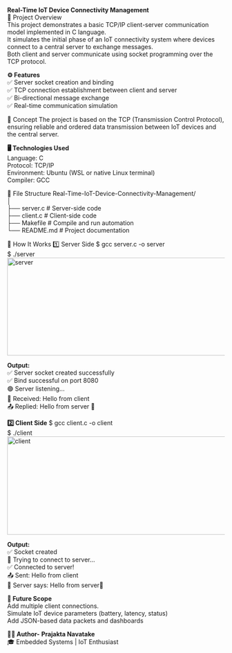 **Real-Time IoT Device Connectivity Management**
<br>
📘 Project Overview
<br>
This project demonstrates a basic TCP/IP client-server communication model implemented in C language.
<br>
It simulates the initial phase of an IoT connectivity system where devices connect to a central server to exchange messages.
<br>
Both client and server communicate using socket programming over the TCP protocol.

**⚙️ Features**
<br>
✅ Server socket creation and binding
<br>
✅ TCP connection establishment between client and server
<br>
✅ Bi-directional message exchange
<br>
✅ Real-time communication simulation

🧠 Concept
The project is based on the TCP (Transmission Control Protocol), ensuring reliable and ordered data transmission between IoT devices and the central server.

**🖥️ Technologies Used**
<br>
Language: C
<br>
Protocol: TCP/IP
<br>
Environment: Ubuntu (WSL or native Linux terminal)
<br>
Compiler: GCC

📂 File Structure
Real-Time-IoT-Device-Connectivity-Management/
<br>
│
<br>
├── server.c      # Server-side code
<br>
├── client.c      # Client-side code
<br>
├── Makefile      # Compile and run automation
<br>
└── README.md     # Project documentation

🧩 How It Works
1️⃣ Server Side
$ gcc server.c -o server
<br>
$ ./server
<img width="1308" height="226" alt="server" src="https://github.com/user-attachments/assets/9437e176-d89a-4780-93ca-44c7be94dabc" />

**Output:**
<br>
✅ Server socket created successfully
<br>
✅ Bind successful on port 8080
<br>
🟢 Server listening...
<br>
📩 Received: Hello from client
<br>
📤 Replied: Hello from server 👋


**2️⃣ Client Side**
$ gcc client.c -o client
<br>
$ ./client
<img width="1331" height="227" alt="client" src="https://github.com/user-attachments/assets/f40978a2-ea6d-4acb-9a18-adae0242a3d9" />

**Output:**
<br>
✅ Socket created
<br>
🔄 Trying to connect to server...
<br>
✅ Connected to server!
<br>
📤 Sent: Hello from client
<br>
📩 Server says: Hello from server👋

**🚀 Future Scope**
<br>
Add multiple client connections.
<br>
Simulate IoT device parameters (battery, latency, status)
<br>
Add JSON-based data packets and dashboards


**🧑‍💻 Author-**
**Prajakta Navatake**
<br>
🎓 Embedded Systems | IoT Enthusiast

